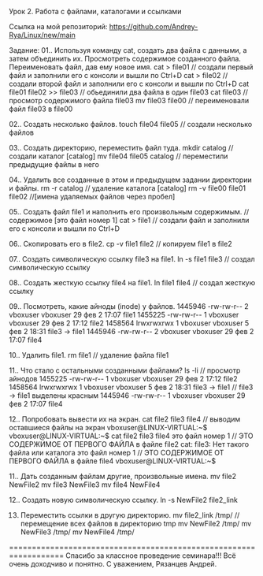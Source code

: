Урок 2. Работа с файлами, каталогами и ссылками

Ссылка на мой репозиторий:
https://github.com/Andrey-Rya/Linux/new/main 

Задание:
01.. Используя команду cat, создать два файла с данными, а затем объединить их. 
    Просмотреть содержимое созданного файла. 
    Переименовать файл, дав ему новое имя.
	cat > file01 // создали первый файл и заполнили его с консоли и вышли по Ctrl+D
	cat > file02 // создали второй файл и заполнили его с консоли и вышли по Ctrl+D
	cat file01 file02 >> file03 // обьединили два файла в один file03
	cat file03 // просмотр содержимого файла file03
	mv file03 file00 // переименовали файл file03 в file00 

02.. Создать несколько файлов.
	touch file04 file05 // создали несколько файлов

03.. Создать директорию, переместить файл туда.
	mkdir catalog // создали каталог [саtalog]
	mv file04 file05 catalog // переместили предыдущие файлы в него

04.. Удалить все созданные в этом и предыдущем задании директории и файлы.
	rm -r catalog // удаление каталога [catalog]
	rm -v file00 file01 file02 //[имена удаляемых файлов через пробел]

05.. Создать файл file1 и наполнить его произвольным содержимым. // содержимое [это файл номер 1]
	cat > file1 // создали файл и заполнили его с консоли и вышли по Ctrl+D 

06.. Скопировать его в file2.
	cp -v file1 file2 // копируем file1 в file2

07.. Создать символическую ссылку file3 на file1. 
	ln -s file1 file3 // создал символическую ссылку

08.. Создать жесткую ссылку file4 на file1. 
	ln file1 file4 // создал жесткую ссылку

09.. Посмотреть, какие айноды (inode) у файлов. 
	1445946 -rw-rw-r-- 2 vboxuser vboxuser   29 фев  2 17:07  file1
	1455225 -rw-rw-r-- 1 vboxuser vboxuser   29 фев  2 17:12  file2
	1458564 lrwxrwxrwx 1 vboxuser vboxuser    5 фев  2 18:31  file3 -> file1
	1445946 -rw-rw-r-- 2 vboxuser vboxuser   29 фев  2 17:07  file4

10.. Удалить file1.
	rm file1 // удаление файла file1 

11.. Что стало с остальными созданными файлами? 
	ls -li // просмотр айнодов
	1455225 -rw-rw-r-- 1 vboxuser vboxuser   29 фев  2 17:12  file2
	1458564 lrwxrwxrwx 1 vboxuser vboxuser    5 фев  2 18:31  file3 -> file1 // file3 -> file1 выделены красным
	1445946 -rw-rw-r-- 1 vboxuser vboxuser   29 фев  2 17:07  file4 

12.. Попробовать вывести их на экран.
	cat file2 file3 file4 // выводим оставшиеся файлы на экран
	vboxuser@LINUX-VIRTUAL:~$ vboxuser@LINUX-VIRTUAL:~$ cat file2 file3 file4
	это файл номер 1 // ЭТО СОДЕРЖИМОЕ ОТ ПЕРВОГО ФАЙЛА в файле file2
	cat: file3: Нет такого файла или каталога
	это файл номер 1 // ЭТО СОДЕРЖИМОЕ ОТ ПЕРВОГО ФАЙЛА в файле file4
	vboxuser@LINUX-VIRTUAL:~$

11.. Дать созданным файлам другие, произвольные имена.
	mv file2 NewFile2 
	mv file3 NewFile3 
	mv file4 NewFile4 

12.. Создать новую символическую ссылку. 
	ln -s NewFile2 file2_link

13. Переместить ссылки в другую директорию.
	mv file2_link /tmp/ // перемещение всех файлов в директорию tmp
	mv NewFile2 /tmp/ 
	mv NewFile3 /tmp/
	mv NewFile4 /tmp/

==================================================================
Спасибо за классное проведение семинара!!!
Всё очень доходчиво и понятно.
С уважением, 
Рязанцев Андрей.
